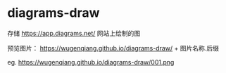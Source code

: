 # diagrams-draw
存储 https://app.diagrams.net/ 网站上绘制的图

预览图片：
https://wugenqiang.github.io/diagrams-draw/ + 图片名称.后缀

eg. https://wugenqiang.github.io/diagrams-draw/001.png

